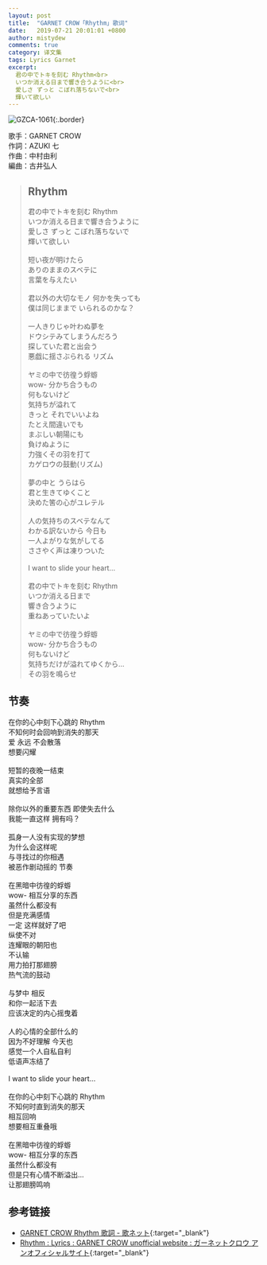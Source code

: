 ```yaml
---
layout: post
title:  "GARNET CROW「Rhythm」歌词"
date:   2019-07-21 20:01:01 +0800
author: mistydew
comments: true
category: 译文集
tags: Lyrics Garnet
excerpt:
  君の中でトキを刻む Rhythm<br>
  いつか消える日まで響き合うように<br>
  愛しさ ずっと こぼれ落ちないで<br>
  輝いて欲しい
---
```

![GZCA-1061](https://ganekuro.github.io/images/discography/album/GZCA-1061.jpg){:.border}

歌手：GARNET CROW<br>
作詞：AZUKI 七<br>
作曲：中村由利<br>
編曲：古井弘人

<blockquote class="original">
  <h2>Rhythm</h2>
  <p>
    君の中でトキを刻む Rhythm<br>
    いつか消える日まで響き合うように<br>
    愛しさ ずっと こぼれ落ちないで<br>
    輝いて欲しい<br>
    <br>
    短い夜が明けたら<br>
    ありのままのスベテに<br>
    言葉を与えたい<br>
    <br>
    君以外の大切なモノ 何かを失っても<br>
    僕は同じままで いられるのかな？<br>
    <br>
    一人きりじゃ叶わぬ夢を<br>
    ドウシテみてしまうんだろう<br>
    探していた君と出会う<br>
    悪戯に揺さぶられる リズム<br>
    <br>
    ヤミの中で彷徨う蜉蝣<br>
    wow- 分かち合うもの<br>
    何もないけど<br>
    気持ちが溢れて<br>
    きっと それでいいよね<br>
    たとえ間違いでも<br>
    まぶしい朝陽にも<br>
    負けぬように<br>
    力強くその羽を打て<br>
    カゲロウの鼓動(リズム)<br>
    <br>
    夢の中と うらはら<br>
    君と生きてゆくこと<br>
    決めた筈の心がユレテル<br>
    <br>
    人の気持ちのスベテなんて<br>
    わかる訳ないから 今日も<br>
    一人よがりな気がしてる<br>
    ささやく声は凍りついた<br>
    <br>
    I want to slide your heart...<br>
    <br>
    君の中でトキを刻む Rhythm<br>
    いつか消える日まで<br>
    響き合うように<br>
    重ねあっていたいよ<br>
    <br>
    ヤミの中で彷徨う蜉蝣<br>
    wow- 分かち合うもの<br>
    何もないけど<br>
    気持ちだけが溢れてゆくから…<br>
    その羽を鳴らせ
  </p>
</blockquote>

<div class="translation">
  <h2>节奏</h2>
  <p>
    在你的心中刻下心跳的 Rhythm<br>
    不知何时会回响到消失的那天<br>
    爱 永远 不会散落<br>
    想要闪耀<br>
    <br>
    短暂的夜晚一结束<br>
    真实的全部<br>
    就想给予言语<br>
    <br>
    除你以外的重要东西 即使失去什么<br>
    我能一直这样 拥有吗？<br>
    <br>
    孤身一人没有实现的梦想<br>
    为什么会这样呢<br>
    与寻找过的你相遇<br>
    被恶作剧动摇的 节奏<br>
    <br>
    在黑暗中彷徨的蜉蝣<br>
    wow- 相互分享的东西<br>
    虽然什么都没有<br>
    但是充满感情<br>
    一定 这样就好了吧<br>
    纵使不对<br>
    连耀眼的朝阳也<br>
    不认输<br>
    用力拍打那翅膀<br>
    热气流的鼓动<br>
    <br>
    与梦中 相反<br>
    和你一起活下去<br>
    应该决定的内心摇曳着<br>
    <br>
    人的心情的全部什么的<br>
    因为不好理解 今天也<br>
    感觉一个人自私自利<br>
    低语声冻结了<br>
    <br>
    I want to slide your heart...<br>
    <br>
    在你的心中刻下心跳的 Rhythm<br>
    不知何时直到消失的那天<br>
    相互回响<br>
    想要相互重叠哦<br>
    <br>
    在黑暗中彷徨的蜉蝣<br>
    wow- 相互分享的东西<br>
    虽然什么都没有<br>
    但是只有心情不断溢出…<br>
    让那翅膀鸣响
  </p>
</div>

## 参考链接

* [GARNET CROW Rhythm 歌詞 - 歌ネット](https://www.uta-net.com/song/20121/){:target="_blank"}
* [Rhythm : Lyrics : GARNET CROW unofficial website : ガーネットクロウ アンオフィシャルサイト](https://ganekuro.github.io/lyrics/original/Rhythm.html){:target="_blank"}
